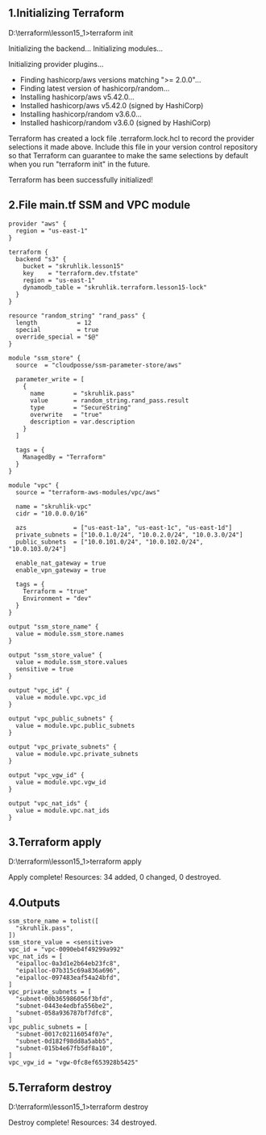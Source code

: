 ## 1.Initializing Terraform

D:\terraform\lesson15_1>terraform init

Initializing the backend...
Initializing modules...

Initializing provider plugins...
- Finding hashicorp/aws versions matching ">= 2.0.0"...
- Finding latest version of hashicorp/random...
- Installing hashicorp/aws v5.42.0...
- Installed hashicorp/aws v5.42.0 (signed by HashiCorp)
- Installing hashicorp/random v3.6.0...
- Installed hashicorp/random v3.6.0 (signed by HashiCorp)

Terraform has created a lock file .terraform.lock.hcl to record the provider
selections it made above. Include this file in your version control repository
so that Terraform can guarantee to make the same selections by default when
you run "terraform init" in the future.

Terraform has been successfully initialized!

## 2.File main.tf SSM and VPC module

```hcl
provider "aws" {
  region = "us-east-1"
}

terraform {
  backend "s3" {
    bucket = "skruhlik.lesson15"
    key    = "terraform.dev.tfstate"
    region = "us-east-1"
	dynamodb_table = "skruhlik.terraform.lesson15-lock"
  }
}

resource "random_string" "rand_pass" {
  length           = 12
  special          = true
  override_special = "$@"
}

module "ssm_store" {
  source  = "cloudposse/ssm-parameter-store/aws"

  parameter_write = [
    {
      name        = "skruhlik.pass"
      value       = random_string.rand_pass.result
      type        = "SecureString"
      overwrite   = "true"
      description = var.description
    }
  ]

  tags = {
    ManagedBy = "Terraform"
  }
}

module "vpc" {
  source = "terraform-aws-modules/vpc/aws"

  name = "skruhlik-vpc"
  cidr = "10.0.0.0/16"

  azs             = ["us-east-1a", "us-east-1c", "us-east-1d"]
  private_subnets = ["10.0.1.0/24", "10.0.2.0/24", "10.0.3.0/24"]
  public_subnets  = ["10.0.101.0/24", "10.0.102.0/24", "10.0.103.0/24"]

  enable_nat_gateway = true
  enable_vpn_gateway = true

  tags = {
    Terraform = "true"
    Environment = "dev"
  }
}

output "ssm_store_name" {
  value = module.ssm_store.names
}

output "ssm_store_value" {
  value = module.ssm_store.values
  sensitive = true
}

output "vpc_id" {
  value = module.vpc.vpc_id
}

output "vpc_public_subnets" {
  value = module.vpc.public_subnets
}

output "vpc_private_subnets" {
  value = module.vpc.private_subnets
}

output "vpc_vgw_id" {
  value = module.vpc.vgw_id
}

output "vpc_nat_ids" {
  value = module.vpc.nat_ids
}
```

## 3.Terraform apply

D:\terraform\lesson15_1>terraform apply

Apply complete! Resources: 34 added, 0 changed, 0 destroyed.

##  4.Outputs

```hcl
ssm_store_name = tolist([
  "skruhlik.pass",
])
ssm_store_value = <sensitive>
vpc_id = "vpc-0090eb4f49299a992"
vpc_nat_ids = [
  "eipalloc-0a3d1e2b64eb23fc8",
  "eipalloc-07b315c69a836a696",
  "eipalloc-097483eaf54a24bfd",
]
vpc_private_subnets = [
  "subnet-00b365986056f3bfd",
  "subnet-0443e4edbfa556be2",
  "subnet-058a936787bf7dfc8",
]
vpc_public_subnets = [
  "subnet-0017c02116054f07e",
  "subnet-0d182f98dd8a5abb5",
  "subnet-015b4e67fb5df8a10",
]
vpc_vgw_id = "vgw-0fc8ef653928b5425"
```

##  5.Terraform destroy

D:\terraform\lesson15_1>terraform destroy

Destroy complete! Resources: 34 destroyed.
